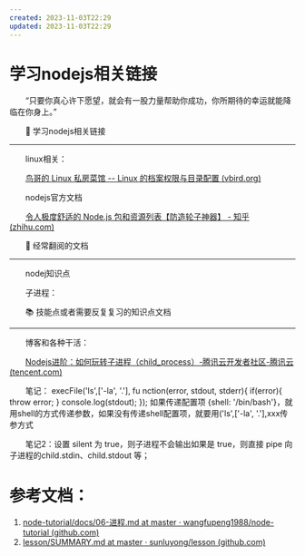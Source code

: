 ```yaml
---
created: 2023-11-03T22:29
updated: 2023-11-03T22:29
---
```

# 学习nodejs相关链接

　　“只要你真心许下愿望，就会有一股力量帮助你成功，你所期待的幸运就能降临在你身上。”

　　🎨 学习nodejs相关链接

---

　　linux相关：

　　[鸟哥的 Linux 私房菜馆 -- Linux 的档案权限与目录配置 (vbird.org)](http://cn.linux.vbird.org/linux_basic/Mandrake9.0/0210filepermission.php)

　　nodejs官方文档

　　[令人极度舒适的 Node.js 包和资源列表【防造轮子神器】 - 知乎 (zhihu.com)](https://zhuanlan.zhihu.com/p/385852664)

　　🏃 经常翻阅的文档

---

　　nodej知识点

　　子进程：

　　📚 技能点或者需要反复复习的知识点文档

---

　　博客和各种干活：

　　[Nodejs进阶：如何玩转子进程（child_process）-腾讯云开发者社区-腾讯云 (tencent.com)](https://cloud.tencent.com/developer/article/1549131)

　　笔记： execFile('ls',['-la', '.'], fu nction(error, stdout, stderr){ if(error){ throw error; } console.log(stdout); });   如果传递配置项 {shell: '/bin/bash'}，就用shell的方式传递参数，如果没有传递shell配置项，就要用('ls',['-la', '.'],xxx传参方式

　　笔记2：设置 silent 为 true，则子进程不会输出如果是 true，则直接 pipe 向子进程的child.stdin、child.stdout 等；

# 参考文档：
1. [node-tutorial/docs/06-进程.md at master · wangfupeng1988/node-tutorial (github.com)](https://github.com/wangfupeng1988/node-tutorial/blob/master/docs/06-%E8%BF%9B%E7%A8%8B.md)
2. [lesson/SUMMARY.md at master · sunluyong/lesson (github.com)](https://github.com/sunluyong/lesson/blob/master/SUMMARY.md)